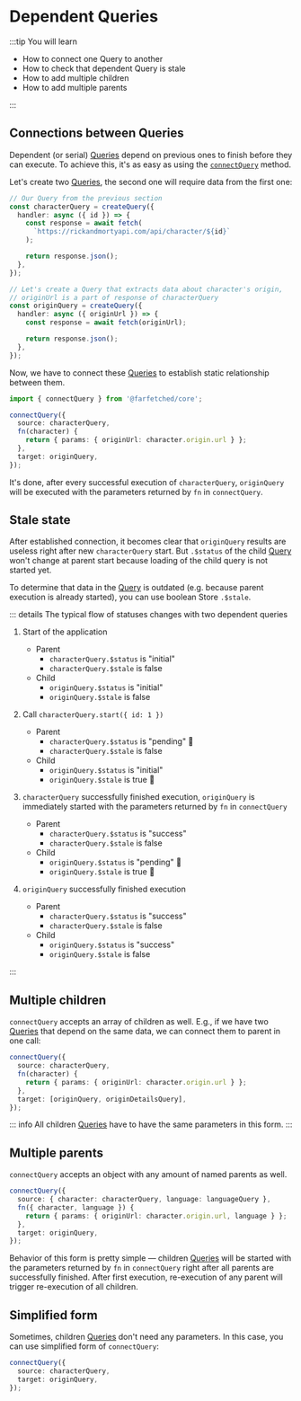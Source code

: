 # Dependent Queries

:::tip You will learn

- How to connect one Query to another
- How to check that dependent Query is stale
- How to add multiple children
- How to add multiple parents

:::

## Connections between Queries

Dependent (or serial) [Queries](/api/primitives/query) depend on previous ones to finish before they can execute. To achieve this, it's as easy as using the [`connectQuery`](/api/operators/connect_query) method.

Let's create two [Queries](/api/primitives/query), the second one will require data from the first one:

```ts
// Our Query from the previous section
const characterQuery = createQuery({
  handler: async ({ id }) => {
    const response = await fetch(
      `https://rickandmortyapi.com/api/character/${id}`
    );

    return response.json();
  },
});

// Let's create a Query that extracts data about character's origin,
// originUrl is a part of response of characterQuery
const originQuery = createQuery({
  handler: async ({ originUrl }) => {
    const response = await fetch(originUrl);

    return response.json();
  },
});
```

Now, we have to connect these [Queries](/api/primitives/query) to establish static relationship between them.

```ts
import { connectQuery } from '@farfetched/core';

connectQuery({
  source: characterQuery,
  fn(character) {
    return { params: { originUrl: character.origin.url } };
  },
  target: originQuery,
});
```

It's done, after every successful execution of `characterQuery`, `originQuery` will be executed with the parameters returned by `fn` in `connectQuery`.

## Stale state

After established connection, it becomes clear that `originQuery` results are useless right after new `characterQuery` start. But `.$status` of the child [Query](/api/primitives/query) won't change at parent start because loading of the child query is not started yet.

To determine that data in the [Query](/api/primitives/query) is outdated (e.g. because parent execution is already started), you can use boolean Store `.$stale`.

::: details The typical flow of statuses changes with two dependent queries

1. Start of the application

   - Parent
     - `characterQuery.$status` is "initial"
     - `characterQuery.$stale` is false
   - Child
     - `originQuery.$status` is "initial"
     - `originQuery.$stale` is false

2. Call `characterQuery.start({ id: 1 })`

   - Parent
     - `characterQuery.$status` is "pending" 🚨
     - `characterQuery.$stale` is false
   - Child
     - `originQuery.$status` is "initial"
     - `originQuery.$stale` is true 🚨

3. `characterQuery` successfully finished execution, `originQuery` is immediately started with the parameters returned by `fn` in `connectQuery`

   - Parent
     - `characterQuery.$status` is "success"
     - `characterQuery.$stale` is false
   - Child
     - `originQuery.$status` is "pending" 🚨
     - `originQuery.$stale` is true 🚨

4. `originQuery` successfully finished execution

   - Parent
     - `characterQuery.$status` is "success"
     - `characterQuery.$stale` is false
   - Child
     - `originQuery.$status` is "success"
     - `originQuery.$stale` is false

:::

## Multiple children

`connectQuery` accepts an array of children as well. E.g., if we have two [Queries](/api/primitives/query) that depend on the same data, we can connect them to parent in one call:

```ts
connectQuery({
  source: characterQuery,
  fn(character) {
    return { params: { originUrl: character.origin.url } };
  },
  target: [originQuery, originDetailsQuery],
});
```

::: info
All children [Queries](/api/primitives/query) have to have the same parameters in this form.
:::

## Multiple parents

`connectQuery` accepts an object with any amount of named parents as well.

```ts
connectQuery({
  source: { character: characterQuery, language: languageQuery },
  fn({ character, language }) {
    return { params: { originUrl: character.origin.url, language } };
  },
  target: originQuery,
});
```

Behavior of this form is pretty simple — children [Queries](/api/primitives/query) will be started with the parameters returned by `fn` in `connectQuery` right after all parents are successfully finished. After first execution, re-execution of any parent will trigger re-execution of all children.

## Simplified form

Sometimes, children [Queries](/api/primitives/query) don't need any parameters. In this case, you can use simplified form of `connectQuery`:

```ts
connectQuery({
  source: characterQuery,
  target: originQuery,
});
```
